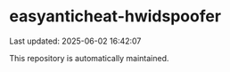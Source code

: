 # easyanticheat-hwidspoofer

Last updated: 2025-06-02 16:42:07

This repository is automatically maintained.
